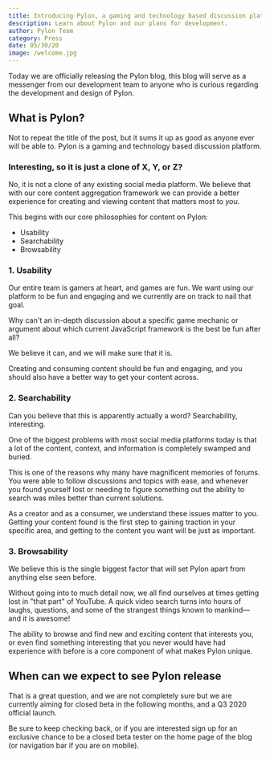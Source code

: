 ```yaml
---
title: Introducing Pylon, a gaming and technology based discussion platform
description: Learn about Pylon and our plans for development.
author: Pylon Team
category: Press
date: 05/30/20
image: /welcome.jpg
---
```


Today we are officially releasing the Pylon blog, this blog will serve as a messenger from our development team to anyone who is curious regarding the development and design of Pylon.

## What is Pylon?

Not to repeat the title of the post, but it sums it up as good as anyone ever will be able to. Pylon is a gaming and technology based discussion platform.

### Interesting, so it is just a clone of X, Y, or Z?

No, it is not a clone of any existing social media platform. We believe that with our core content aggregation framework we can provide a better experience for creating and viewing content that matters most to _you_.

This begins with our core philosophies for content on Pylon:

-   Usability
-   Searchability
-   Browsability

### 1. Usability

Our entire team is gamers at heart, and games are fun. We want using our platform to be fun and engaging and we currently are on track to nail that goal.

Why can't an in-depth discussion about a specific game mechanic or argument about which current JavaScript framework is the best be fun after all?

We believe it can, and we will make sure that it is.

Creating and consuming content should be fun and engaging, and you should also have a better way to get your content across.

### 2. Searchability

Can you believe that this is apparently actually a word? Searchability, interesting.

One of the biggest problems with most social media platforms today is that a lot of the content, context, and information is completely swamped and buried.

This is one of the reasons why many have magnificent memories of forums. You were able to follow discussions and topics with ease, and whenever you found yourself lost or needing to figure something out the ability to search was miles better than current solutions.

As a creator and as a consumer, we understand these issues matter to you. Getting your content found is the first step to gaining traction in your specific area, and getting to the content you want will be just as important.

### 3. Browsability

We believe this is the single biggest factor that will set Pylon apart from anything else seen before.

Without going into to much detail now, we all find ourselves at times getting lost in "that part" of YouTube. A quick video search turns into hours of laughs, questions, and some of the strangest things known to mankind—and it is awesome!

The ability to browse and find new and exciting content that interests you, or even find something interesting that you never would have had experience with before is a core component of what makes Pylon unique.

## When can we expect to see Pylon release

That is a great question, and we are not completely sure but we are currently aiming for closed beta in the following months, and a Q3 2020 official launch.

Be sure to keep checking back, or if you are interested sign up for an exclusive chance to be a closed beta tester on the home page of the blog (or navigation bar if you are on mobile).

